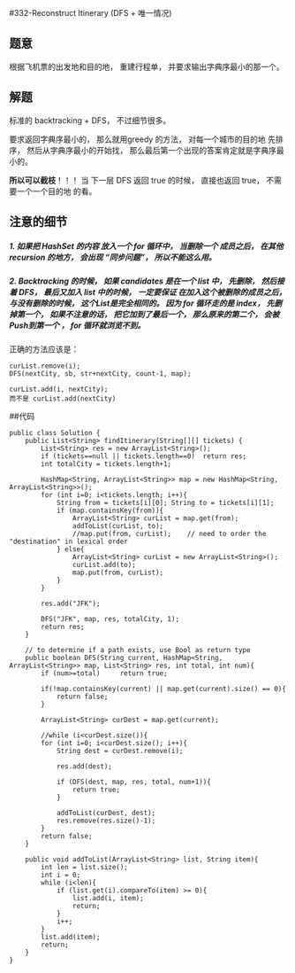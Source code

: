 #332-Reconstruct Itinerary (DFS + 唯一情况)

## 题意
根据飞机票的出发地和目的地， 重建行程单， 并要求输出字典序最小的那一个。

## 解题

标准的 backtracking + DFS， 不过细节很多。

要求返回字典序最小的， 那么就用greedy 的方法， 对每一个城市的目的地 先排序， 然后从字典序最小的开始找， 那么最后第一个出现的答案肯定就是字典序最小的。

**所以可以截枝**！！！ 当 下一层 DFS 返回 true 的时候， 直接也返回 true， 不需要一个一个目的地 的看。

## 注意的细节

##### 1. 如果把 HashSet 的内容 放入一个 for 循环中， 当删除一个 成员之后， 在其他 recursion 的地方， 会出现 “同步问题”， 所以不能这么用。

##### 2.  Backtracking 的时候， 如果 candidates 是在一个 list 中， 先删除， 然后接着 DFS， 最后又加入 list 中的时候， 一定要保证 在加入这个被删除的成员之后， 与没有删除的时候， 这个List是完全相同的。 因为 for 循环走的是 index， 先删掉第一个， 如果不注意的话， 把它加到了最后一个， 那么原来的第二个， 会被Push到第一个 ， for 循环就浏览不到。

正确的方法应该是：

```
curList.remove(i);
DFS(nextCity, sb, str+nextCity, count-1, map);
            
curList.add(i, nextCity);
而不是 curList.add(nextCity)
```


##代码
```
public class Solution {
    public List<String> findItinerary(String[][] tickets) {
        List<String> res = new ArrayList<String>();
        if (tickets==null || tickets.length==0)  return res;
        int totalCity = tickets.length+1;
        
        HashMap<String, ArrayList<String>> map = new HashMap<String, ArrayList<String>>();
        for (int i=0; i<tickets.length; i++){
            String from = tickets[i][0]; String to = tickets[i][1];
            if (map.containsKey(from)){
                ArrayList<String> curList = map.get(from);
                addToList(curList, to);
                //map.put(from, curList);    // need to order the "destination" in lexical order
            } else{
                ArrayList<String> curList = new ArrayList<String>();
                curList.add(to);
                map.put(from, curList);
            }
        }
        
        res.add("JFK");
        
        DFS("JFK", map, res, totalCity, 1);
        return res;
    }
    
    // to determine if a path exists, use Bool as return type
    public boolean DFS(String current, HashMap<String, ArrayList<String>> map, List<String> res, int total, int num){
        if (num>=total)     return true;
        
        if(!map.containsKey(current) || map.get(current).size() == 0){
            return false;
        }
        
        ArrayList<String> curDest = map.get(current);
        
        //while (i<curDest.size()){
        for (int i=0; i<curDest.size(); i++){
            String dest = curDest.remove(i);
            
            res.add(dest);
            
            if (DFS(dest, map, res, total, num+1)){
                return true;
            }
            
            addToList(curDest, dest);
            res.remove(res.size()-1);
        }
        return false;
    }
    
    public void addToList(ArrayList<String> list, String item){
        int len = list.size();
        int i = 0;
        while (i<len){
            if (list.get(i).compareTo(item) >= 0){
                list.add(i, item);
                return;
            }
            i++;
        }
        list.add(item);
        return;
    }
}
```